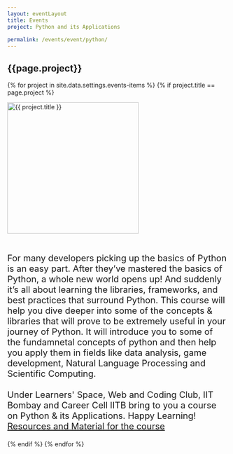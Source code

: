 ```yaml
---
layout: eventLayout
title: Events
project: Python and its Applications
    
permalink: /events/event/python/
---
```


<h2 class="display1 m-3 p-3 text-center">{{page.project}}</h2>

{% for project in site.data.settings.events-items %}
{% if project.title == page.project %}
<div>
    <img src="{{ site.baseurl }}/{{ project.image }}"  width = "300" height="300" alt="{{ project.title }}" class="border rounded img-soc">
</div>

<div>
    <p class="display3" style = "font-size:20px;" >
        <br>
       For many developers picking up the basics of Python is an easy part. After they’ve mastered the basics of Python, a whole new world opens up! And suddenly it’s all about learning the libraries, frameworks, and best practices that surround Python. This course will help you dive deeper into some of the concepts & libraries that will prove to be extremely useful in your journey of  Python. It will introduce you to some of the fundamnetal concepts of python and then help you apply them in fields like data analysis, game development, Natural Language Processing and Scientific Computing.
<br><br>
Under Learners' Space, Web and Coding Club, IIT Bombay and Career Cell IITB bring to you a course on Python & its Applications.
Happy Learning!
<br>
<a href="https://github.com/wncc/TSS-2021/tree/main/Python%20%26%20its%20Applications">Resources and Material for the course</a>
    </p>
</div>
{% endif %}
{% endfor %}
